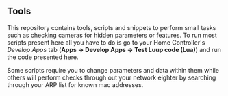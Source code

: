 Tools
---------------

This repository contains tools, scripts and snippets to perform small tasks such as checking cameras for hidden parameters or features. To run most scripts present here all you have to do is go to your Home Controller's *Develop Apps* tab (**Apps -> Develop Apps -> Test Luup code (Lua)**) and run the code presented here. 

Some scripts require you to change parameters and data within them while others will perform checks through out your network eighter by searching through your ARP list for known mac addresses.

